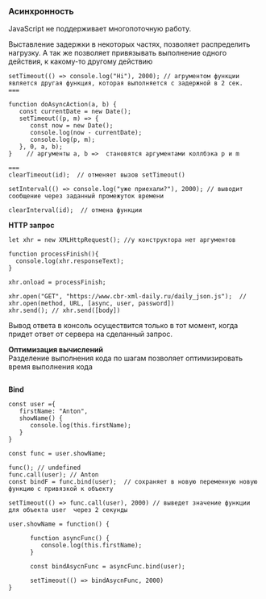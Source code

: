 ### Асинхронность

JavaScript не поддерживает многопоточную работу.

Выставление задержки в некоторых частях, позволяет распределить нагрузку.
А так же позволяет привязывать выполнение одного действия, к какому-то другому действию

```
setTimeout(() => console.log("Hi"), 2000); // агрументом функции является другая функция, которая выполняется с задержной в 2 сек.
===

function doAsyncAction(a, b) {
   const currentDate = new Date();
   setTimeout((p, m) => {
      const now = new Date();
      console.log(now - currentDate);
      console.log(p, m);
   }, 0, a, b);   
}    // аргументы a, b =>  становятся аргументами коллбэка p и m 

===
clearTimeout(id);  // отменяет вызов setTimeout()
```

```
setInterval(() => console.log("уже приехали?"), 2000); // выводит сообщение через заданный промежуток времени

clearInterval(id);  // отмена функции

```

**HTTP запрос**

```
let xhr = new XMLHttpRequest(); //у конструктора нет аргументов

function processFinish(){
  console.log(xhr.responseText);
}

xhr.onload = processFinish;

xhr.open("GET", "https://www.cbr-xml-daily.ru/daily_json.js");  // xhr.open(method, URL, [async, user, password])
xhr.send(); // xhr.send([body])
```
Вывод ответа в консоль осуществится только в тот момент, когда придет ответ от сервера на сделанный запрос.

**Оптимизация вычислений**\
Разделение выполнения кода по шагам позволяет оптимизировать время выполнения кода
````

````
**Bind**
````
const user ={
   firstName: "Anton",
   showName() {
      console.log(this.firstName);
   }
}

const func = user.showName;

func(); // undefined
func.call(user); // Anton
const bindF = func.bind(user);  // сохраняет в новую переменную новую функцию с привязкой к объекту

setTimeout(() => func.call(user), 2000) // выведет значение функции для объекта user  через 2 секунды 

````
```
user.showName = function() {

      function asyncFunc() {
         console.log(this.firstName);
      }
    
      const bindAsycnFunc = asyncFunc.bind(user);
    
      setTimeout(() => bindAsycnFunc, 2000)
}
```
